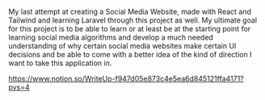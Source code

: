 My last attempt at creating a Social Media Website, made with React and Tailwind and learning Laravel through this project as well. My ultimate goal for this project is to be able
to learn or at least be at the starting point for learning social media algorithms and develop a much needed understanding of why certain social media websites make certain UI decisions
and be able to come with a better idea of the kind of direction I want to take this application in.

https://www.notion.so/WriteUp-f947d05e873c4e5ea6d845121ffa4171?pvs=4
